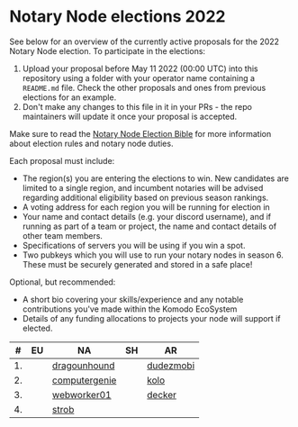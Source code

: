 # Notary Node elections 2022

See below for an overview of the currently active proposals for the 2022 Notary Node election.
To participate in the elections:

1. Upload your proposal before May 11 2022 (00:00 UTC) into this repository using a folder with your operator name containing a `README.md` file. Check the other proposals and ones from previous elections for an example.
2. Don't make any changes to this file in it in your PRs - the repo maintainers will update it once your proposal is accepted.

Make sure to read the [Notary Node Election Bible](https://github.com/KomodoPlatform/dPoW/blob/dev/doc/bible.md) for more information about election rules and notary node duties.

Each proposal must include:
- The region(s) you are entering the elections to win. New candidates are limited to a single region, and incumbent notaries will be advised regarding additional eligibility based on previous season rankings.
- A voting address for each region you will be running for election in
- Your name and contact details (e.g. your discord username), and if running as part of a team or project, the name and contact details of other team members. 
- Specifications of servers you will be using if you win a spot.
- Two pubkeys which you will use to run your notary nodes in season 6. These must be securely generated and stored in a safe place!

Optional, but recommended:
- A short bio covering your skills/experience and any notable contributions you've made within the Komodo EcoSystem
- Details of any funding allocations to projects your node will support if elected.


|  #  | EU                             | NA                                       | SH                               | AR                               |
| --- | ------------------------------ | ---------------------------------------- | -------------------------------- | -------------------------------- |
|  1. |                                | [dragounhound](dragonhound/README.md)    |                                  | [dudezmobi](dudezmobi/README.md) |
|  2. |                                | [computergenie](computergenie/README.md) |                                  | [kolo](kolo/README.md)           |
|  3. |                                | [webworker01](webworker01/README.md)     |                                  | [decker](decker/README.md)       |
|  4. |                                | [strob](strob/README.md)                 |                                  |                                  |





